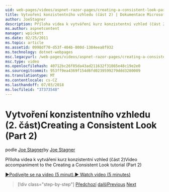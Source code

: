 ```yaml
---
uid: web-pages/videos/aspnet-razor-pages/creating-a-consistent-look-part-2
title: Vytvoření konzistentního vzhledu (část 2) | Dokumentace Microsoftu
author: JoeStagner
description: Příloha videa k vytváření kurz konzistentní vzhled (část 2)
ms.author: aspnetcontent
manager: wpickett
ms.date: 02/25/2011
ms.topic: article
ms.assetid: 0998df70-d53f-404b-800d-1384eea8f932
ms.technology: dotnet-webpages
msc.legacyurl: /web-pages/videos/aspnet-razor-pages/creating-a-consistent-look-part-2
msc.type: video
ms.openlocfilehash: 40712bc26f85da43ad211632f31865e48c19e2e0
ms.sourcegitcommit: 953ff9ea4369f154d6fd0239599279ddd3280009
ms.translationtype: MT
ms.contentlocale: cs-CZ
ms.lasthandoff: 07/03/2018
ms.locfileid: "37373548"
---
```

<a name="creating-a-consistent-look-part-2"></a><span data-ttu-id="c2e53-103">Vytvoření konzistentního vzhledu (2. část)</span><span class="sxs-lookup"><span data-stu-id="c2e53-103">Creating a Consistent Look (Part 2)</span></span>
====================
<span data-ttu-id="c2e53-104">podle [Joe Stagner](https://github.com/JoeStagner)</span><span class="sxs-lookup"><span data-stu-id="c2e53-104">by [Joe Stagner](https://github.com/JoeStagner)</span></span>

<span data-ttu-id="c2e53-105">Příloha videa k vytváření kurz konzistentní vzhled (část 2)</span><span class="sxs-lookup"><span data-stu-id="c2e53-105">Video accompaniment to the Creating a Consistent Look tutorial (Part 2)</span></span>

[<span data-ttu-id="c2e53-106">&#9654;Podívejte se na video (5 minut).</span><span class="sxs-lookup"><span data-stu-id="c2e53-106">&#9654; Watch video (5 minutes)</span></span>](https://channel9.msdn.com/Blogs/ASP-NET-Site-Videos/creating-a-consistent-look-part-2)

> [!div class="step-by-step"]
> <span data-ttu-id="c2e53-107">[Předchozí](creating-a-consistent-look-part-1.md)
> [další](working-with-forms-part-1.md)</span><span class="sxs-lookup"><span data-stu-id="c2e53-107">[Previous](creating-a-consistent-look-part-1.md)
[Next](working-with-forms-part-1.md)</span></span>
